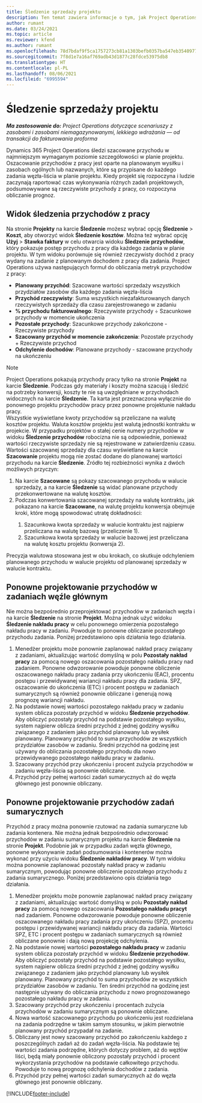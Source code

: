 ```yaml
---
title: Śledzenie sprzedaży projektu
description: Ten temat zawiera informacje o tym, jak Project Operations śledzą postęp w stosunku do przychodów na projekt.
author: rumant
ms.date: 03/24/2021
ms.topic: article
ms.reviewer: kfend
ms.author: rumant
ms.openlocfilehash: 78d7bdaf9f5ca1757273cb81a1303befb0357ba547eb354097786fc3c38962b9
ms.sourcegitcommit: 7f8d1e7a16af769adb43d1877c28fdce53975db8
ms.translationtype: HT
ms.contentlocale: pl-PL
ms.lasthandoff: 08/06/2021
ms.locfileid: "6995594"
---
```

# <a name="project-sales-tracking"></a>Śledzenie sprzedaży projektu

_**Ma zastosowanie do:** Project Operations dotyczące scenariuszy z zasobami i zasobami niemagazynowanymi, lekkiego wdrażania — od transakcji do fakturowania proforma_

Dynamics 365 Project Operations śledzi szacowane przychodu w najmniejszym wymaganym poziomie szczegółowości w planie projektu. Oszacowanie przychodów z pracy jest oparte na planowanym wysiłku i zasobach ogólnych lub nazwanych, które są przypisane do każdego zadania węzła-liścia w planie projektu. Kiedy projekt się rozpoczyna i ludzie zaczynają raportować czas wykonywania różnych zadań projektowych, podsumowywane są rzeczywiste przychody z pracy, co rozpoczyna obliczanie prognoz.

## <a name="labor-revenue-tracking-view"></a>Widok śledzenia przychodów z pracy

Na stronie **Projekty** na karcie **Śledzenie** możesz wybrać opcję **Śledzenie** > **Koszt**, aby otworzyć widok **Śledzenie kosztów**. Można też wybrać opcję **Użyj** > **Stawka faktury** w celu otwarcia widoku **Śledzenie przychodów**, który pokazuje postęp przychodu z pracy dla każdego zadania w planie projektu. W tym widoku porównuje się również rzeczywisty dochód z pracy wydany na zadanie z planowanym dochodem z pracy dla zadania. Project Operations używa następujących formuł do obliczania metryk przychodów z pracy:

- **Planowany przychód**: Szacowane wartości sprzedaży wszystkich przydziałów zasobów dla każdego zadania węzła-liścia
- **Przychód rzeczywisty**: Suma wszystkich niezafakturowanych danych rzeczywistych sprzedaży dla czasu zarejestrowanego w zadaniu
- **% przychodu fakturowalnego**: Rzeczywiste przychody ÷ Szacunkowe przychody w momencie ukończenia
- **Pozostałe przychody**: Szacunkowe przychody zakończone - Rzeczywiste przychody
- **Szacowany przychód w momencie zakończenia**: Pozostałe przychody + Rzeczywiste przychod
- **Odchylenie dochodów**: Planowane przychody - szacowane przychody na ukończeniu


> [!NOTE]
> Project Operations pokazują przychody pracy tylko na stronie **Projekt** na karcie **Śledzenie**. Podczas gdy materiały i koszty można szacują i śledzić na potrzeby konwersji, koszty te nie są uwzględniane w przychodach widocznych na karcie **Śledzenie**. Ta karta jest przeznaczona wyłącznie do ponownego projektu przychodów pracy przez ponowne projektunie nakładu pracy.  
> Wszystkie wyświetlane kwoty przychodów są przeliczane na walutę kosztów projektu. Waluta kosztów projektu jest walutą jednostki kontraktu w projekcie. W przypadku projektów o stałej cenie numery przychodów w widoku **Śledzenie przychodów** robocizna nie są odpowiednie, ponieważ wartości rzeczywiste sprzedaży nie są rejestrowane w zatwierdzeniu czasu.
> Wartości szacowanej sprzedaży dla czasu wyświetlane na karcie **Szacowanie** projektu mogą nie zostać dodane do planowanej wartości przychodu na karcie **Śledzenie**. Źródło tej rozbieżności wynika z dwóch możliwych przyczyn:
><ol>
   ><li> Na karcie <b>Szacowane</b> są pokazy szacowanego przychodu w walucie sprzedaży, a na karcie <b>Śledzenie</b> są widać planowane przychody przekonwertowane na walutę kosztów. </li>
   ><li> Podczas konwertowania szacowanej sprzedaży na walutę kontraktu, jak pokazano na karcie <b>Szacowane</b>, na walutę projektu konwersja obejmuje kroki, które mogą spowodować utratę dokładności: </li>
><ol>
><li> Szacunkowa kwota sprzedaży w walucie kontraktu jest najpierw przeliczana na walutę bazową (przeliczenie 1).</li>
><li> Szacunkowa kwota sprzedaży w walucie bazowej jest przeliczana na walutę kosztu projektu (konwersja 2). </li>
></ol>
></ol>
> Precyzja walutowa stosowana jest w obu krokach, co skutkuje odchyleniem planowanego przychodu w walucie projektu od planowanej sprzedaży w walucie kontraktu.
   

## <a name="reprojecting-revenues-on-leaf-node-tasks"></a>Ponowne projektowanie przychodów w zadaniach węźle głównym

Nie można bezpośrednio przeprojektować przychodów w zadaniach węzła i na karcie **Śledzenie** na stronie **Projekt**. Można jednak użyć widoku **Śledzenie nakładu pracy** w celu ponownego omierzenia pozostałego nakładu pracy w zadaniu. Powoduje to ponowne obliczanie pozostałego przychodu zadania. Poniżej przedstawiono opis działania tego działania.

1. Menedżer projektu może ponownie zaplanować nakład pracy związany z zadaniami, aktualizując wartość domyślną w polu **Pozostały nakład pracy** za pomocą nowego oszacowania pozostałego nakładu pracy nad zadaniem. Ponowne odwzorowanie powoduje ponowne obliczenie oszacowanego nakładu pracy zadania przy ukończeniu (EAC), procentu postępu i przewidywanej wariancji nakładu pracy dla zadania. SPZ, oszacowanie do ukończenia (ETC) i procent postępu w zadaniach sumarycznych są również ponownie obliczane i generują nową prognozę wariancji nakładu.
2. Na podstawie nowej wartości pozostałego nakładu pracy w zadaniu system oblicza pozostały przychód w widoku **Śledzenie przychodów**. Aby obliczyć pozostały przychód na podstawie pozostałego wysiłku, system najpierw oblicza średni przychód z jednej godziny wysiłku związanego z zadaniem jako przychód planowany lub wysiłek planowany. Planowany przychód to suma przychodów ze wszystkich przydziałów zasobów w zadaniu. Średni przychód na godzinę jest używany do obliczania pozostałego przychodu dla nowo przewidywanego pozostałego nakładu pracy w zadaniu.
3. Szacowany przychód przy ukończeniu i procent zużycia przychodów w zadaniu węzła-liścia są ponownie obliczane.
4. Przychód przy pełnej wartości zadań sumarycznych aż do węzła głównego jest ponownie obliczany.

## <a name="reprojecting-revenues-on-summary-tasks"></a>Ponowne projektowanie przychodów zadań sumarycznych

Przychód z pracy można ponownie rzutować na zadania sumaryczne lub zadania kontenera. Nie można jednak bezpośrednio odwzorować przychodów w zadaniu sumarycznym projektu na karcie **Śledzenie** na stronie **Projekt**. Podobnie jak w przypadku zadań węzła głównego, ponowne wykonywanie zadań podsumowania i kontenerów można wykonać przy użyciu widoku **Śledzenie nakładów pracy**. W tym widoku można ponownie zaplanować pozostały nakład pracy w zadaniu sumarycznym, powodując ponowne obliczenie pozostałego przychodu z zadania sumarycznego. Poniżej przedstawiono opis działania tego działania.

1. Menedżer projektu może ponownie zaplanować nakład pracy związany z zadaniami, aktualizując wartość domyślną w polu **Pozostały nakład pracy** za pomocą nowego oszacowania **Pozostałego nakładu pracyt** nad zadaniem. Ponowne odwzorowanie powoduje ponowne obliczenie oszacowanego nakładu pracy zadania przy ukończeniu (SPZ), procentu postępu i przewidywanej wariancji nakładu pracy dla zadania. Wartości SPZ, ETC i procent postępu w zadaniach sumarycznych są również obliczane ponownie i dają nową projekcję odchylenia.
2. Na podstawie nowej wartości **pozostałego nakładu pracy** w zadaniu system oblicza pozostały przychód w widoku **Śledzenie przychodów**. Aby obliczyć pozostały przychód na podstawie pozostałego wysiłku, system najpierw oblicza średni przychód z jednej godziny wysiłku związanego z zadaniem jako przychód planowany lub wysiłek planowany. Planowany przychód to suma przychodów ze wszystkich przydziałów zasobów w zadaniu. Ten średni przychód na godzinę jest następnie używany do obliczania przychodu z nowo prognozowanego pozostałego nakładu pracy w zadaniu.
3. Szacowany przychód przy ukończeniu i procentach zużycia przychodów w zadaniu sumarycznym są ponownie obliczane.
4. Nowa wartość szacowanego przychodu po ukończeniu jest rozdzielana na zadania podrzędne w takim samym stosunku, w jakim pierwotnie planowany przychód przypadał na zadanie.
5. Obliczany jest nowy szacowany przychód po zakończeniu każdego z poszczególnych zadań aż do zadań węzła-liścia. Na podstawie tej wartości zadania podrzędne, których dotyczy problem, aż do węzłów liści, będą miały ponownie obliczony pozostały przychód i procent wykorzystania przychodów na podstawie całkowitego przychodu. Powoduje to nową prognozę odchylenia dochodów z zadania. 
6. Przychód przy pełnej wartości zadań sumarycznych aż do węzła głównego jest ponownie obliczany.


[!INCLUDE[footer-include](../includes/footer-banner.md)]


